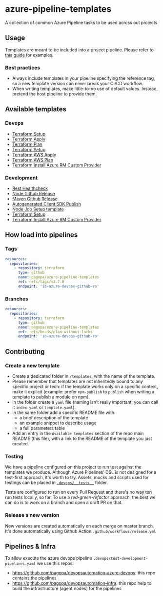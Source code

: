# azure-pipeline-templates

A collection of common Azure Pipeline tasks to be used across out projects

## Usage

Templates are meant to be included into a project pipeline. Please refer to [this guide](https://github.com/MicrosoftDocs/azure-devops-docs/blob/master/docs/pipelines/process/templates.md#use-other-repositories) for examples.

### Best practices

- Always include templates in your pipeline specifying the reference tag, so a new template version can never break your CI/CD workflow.
- When writing templates, make little-to-no use of default values. Instead, pretend the host pipeline to provide them.

## Available templates

### Devops

- [Terraform Setup](templates/terraform-setup)
- [Terraform Apply](templates/terraform-apply)
- [Terraform Plan](templates/terraform-plan)
- [Terraform Setup](templates/terraform-setup)
- [Terraform AWS Apply](templates/terraform-aws-apply)
- [Terraform AWS Plan](templates/terraform-aws-plan)
- [Terraform Install Azure RM Custom Provider](templates/terraform-custom-azurerm)

### Development

- [Rest Healthcheck](templates/rest-healthcheck)
- [Node Github Release](templates/node-github-release)
- [Maven Github Release](templates/maven-github-release)
- [Autogenerated Client SDK Publish](templates/client-sdk-publish)
- [Node Job Setup template](templates/node-job-setup)
- [Terraform Setup](templates/terraform-setup)
- [Terraform Install Azure RM Custom Provider](templates/terraform-custom-azurerm)

## How load into pipelines

### Tags

```yaml
resources:
  repositories:
    - repository: terraform
      type: github
      name: pagopa/azure-pipeline-templates
      ref: refs/tags/v3.7.0
      endpoint: 'io-azure-devops-github-ro'
```

### Branches

```yaml
resources:
  repositories:
    - repository: terraform
      type: github
      name: pagopa/azure-pipeline-templates
      ref: refs/heads/plan-without-locks
      endpoint: 'io-azure-devops-github-ro'
```

## Contributing

### Create a new template

- Create a dedicated folder in `/templates`, with the name of the template.
- Please remember that templates are not inheritedly bound to any specific project or tech: if the template works only on a specific context, make it explicit (example: prefer `npm-publish` to `publish` when writing a template to publish a module on npm).
- In the folder create a `yaml` file (naming isn't really important, you can call it `index.yaml` or `template.yaml`).
- In the same folder add a specific README file with:
  - a brief description of the template
  - an example snippet to describe usage
  - a full parameters table
- Add an entry in the `Available templates` section of the repo main README (this file), with a link to the README of the template you just created.

### Testing

We have a [pipeline](.devops/test-pipelines.yaml) configured on this project to run test against the templates we produce. Although Azure Pipelines' DSL is not designed for a test-first approach, it's worth to try. Assets, mocks and scripts used for testings can be placed in [`.devops/__tests__`](.devops/__tests__) folder.

Tests are configured to run on every Pull Request and there's no way ton run tests locally, so far. To use a _red-green-refactor_ approach, the best we can do is to work on a branch and open a draft PR on that.

### Release a new version

New versions are created automatically on each merge on master branch. It's done automatically using Github Action `.github/workflows/release.yml`

## Pipelines & Infra

To allow execute the azure devops pipeline `.devops/test-development-pipelines.yaml` we use this repos:

- <https://github.com/pagopa/devopsautomation-azure-devops>: this repo contains the pipelines
- <https://github.com/pagopa/devopsautomation-infra>: this repo help to build the infrastructure (agent nodes) for the pipelines

